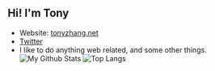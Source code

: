 ## Hi! I'm Tony

* Website: [tonyzhang.net](https://tonyzhang.net)
* [Twitter](https://twitter.com/Tony24752364)
* I like to do anything web related, and some other things.
![My Github Stats](https://github-readme-stats.vercel.app/api?username=Tony1324&count_private=true&show_icons=true&theme=sythwave&hide_border=true)
![Top Langs](https://github-readme-stats.vercel.app/api/top-langs/?username=Tony1324&layout=compact&hide_border=true&hide_title=true)
